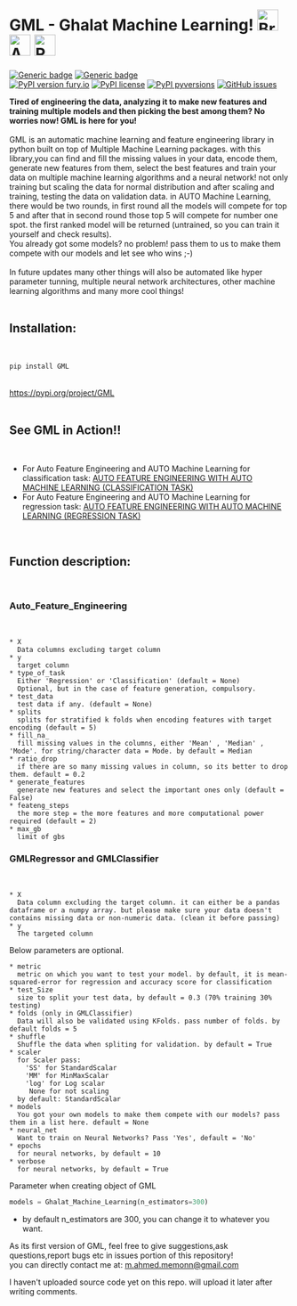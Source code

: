 <h1>GML - Ghalat Machine Learning! <img src="https://cdn2.iconfinder.com/data/icons/artificial-intelligence-6/64/ArtificialIntelligence9-512.png" alt="Brain+Machine" height="38" width="38"> </img> <img src="https://cdn2.iconfinder.com/data/icons/artificial-intelligence-6/64/ArtificialIntelligence15-512.png" alt="Adding AI" height="38" width="38"> </img> <img src="https://cdn1.iconfinder.com/data/icons/science-technology-outline/91/Science__Technology_35-512.png" alt="Revolution" height="38" width="38"> </img>  </h1>

[![Generic badge](https://img.shields.io/badge/Feature_Engineering-AUTO-<COLOR>.svg)](https://github.com/Muhammad4hmed/Ghalat-Machine-Learning)
[![Generic badge](https://img.shields.io/badge/Machine_Learning-AUTO-<COLOR>.svg)](https://github.com/Muhammad4hmed/Ghalat-Machine-Learning) <br>
[![PyPI version fury.io](https://badge.fury.io/py/ansicolortags.svg)](https://pypi.org/project/GML/)
[![PyPI license](https://img.shields.io/pypi/l/ansicolortags.svg)](https://pypi.org/project/GML/)
[![PyPI pyversions](https://img.shields.io/pypi/pyversions/ansicolortags.svg)](https://pypi.org/project/GML/)
[![GitHub issues](https://img.shields.io/github/issues/Naereen/StrapDown.js.svg)](https://GitHub.com/Muhammad4hmed/Ghalat-Machine-Learning/issues/)



<b>Tired of engineering the data, analyzing it to make new features and training multiple models and then picking the best among them? No worries now! GML is here for you!</b>
<br>
<br>
GML is an automatic machine learning and feature engineering library in python built on top of Multiple Machine Learning packages. with this library,you can find and fill the missing values in your data, encode them, generate new features from them, select the best features and train your data on multiple machine learning algorithms and a neural network! not only training but scaling the data for normal distribution and after scaling and training, testing the data on validation data.
in AUTO Machine Learning, there would be two rounds, in first round all the models will compete for top 5 and after that in second round those top 5 will compete for number one spot.
the first ranked model will be returned (untrained, so you can train it yourself and check results).<br> 
You already got some models? no problem! pass them to us to make them compete with our models and let see who wins ;-)<br>
  <br>
In future updates many other things will also be automated like hyper parameter tunning, multiple neural network architectures, other machine learning algorithms and many more cool things!
<br>
<br>
<h2>Installation: </h2> <br>

```python
pip install GML
```

<br>
<a href = "https://pypi.org/project/GML/">https://pypi.org/project/GML</a> 
<br>
<br>
<h2>See GML in Action!!</h2> <br>
  
  - For Auto Feature Engineering and AUTO Machine Learning for classification task: <a href = "https://github.com/Muhammad4hmed/Ghalat-Machine-Learning/blob/master/DEMO/Classification.ipynb">AUTO FEATURE ENGINEERING WITH AUTO MACHINE LEARNING (CLASSIFICATION TASK) </a>
  - For Auto Feature Engineering and AUTO Machine Learning for regression task: <a href = "https://github.com/Muhammad4hmed/Ghalat-Machine-Learning/blob/master/DEMO/Regression.ipynb">AUTO FEATURE ENGINEERING WITH AUTO MACHINE LEARNING (REGRESSION TASK) </a>


<br>
<h2>Function description:</h2><br>
<h3>Auto_Feature_Engineering</h3> <br>
    
    * X
      Data columns excluding target column
    * y
      target column
    * type_of_task
      Either 'Regression' or 'Classification' (default = None)
      Optional, but in the case of feature generation, compulsory.
    * test_data
      test data if any. (default = None)
    * splits
      splits for stratified k folds when encoding features with target encoding (default = 5)
    * fill_na_
      fill missing values in the columns, either 'Mean' , 'Median' , 'Mode'. for string/character data = Mode. by default = Median 
    * ratio_drop
      if there are so many missing values in column, so its better to drop them. default = 0.2
    * generate_features
      generate new features and select the important ones only (default = False)
    * feateng_steps
      the more step = the more features and more computational power required (default = 2)
    * max_gb 
      limit of gbs
                               
<h3> GMLRegressor and GMLClassifier </h3> <br>

    * X 
      Data column excluding the target column. it can either be a pandas dataframe or a numpy array. but please make sure your data doesn't contains missing data or non-numeric data. (clean it before passing)
    * y 
      The targeted column
  Below parameters are optional.
  
    * metric
      metric on which you want to test your model. by default, it is mean-squared-error for regression and accuracy score for classification
    * test_Size 
      size to split your test data, by default = 0.3 (70% training 30% testing)
    * folds (only in GMLClassifier)
      Data will also be validated using KFolds. pass number of folds. by default folds = 5
    * shuffle
      Shuffle the data when spliting for validation. by default = True
    * scaler
      for Scaler pass:  
        'SS' for StandardScalar
        'MM' for MinMaxScalar
        'log' for Log scalar
         None for not scaling
      by default: StandardScalar
    * models
      You got your own models to make them compete with our models? pass them in a list here. default = None
    * neural_net
      Want to train on Neural Networks? Pass 'Yes', default = 'No'
    * epochs
      for neural networks, by default = 10 
    * verbose
      for neural networks, by default = True
      
  Parameter when creating object of GML <br>
  ```python
  models = Ghalat_Machine_Learning(n_estimators=300)
  ```
  * by default n_estimators are 300, you can change it to whatever you want.


As its first version of GML, feel free to give suggestions,ask questions,report bugs etc in issues portion of this repository!<br>
you can directly contact me at: m.ahmed.memonn@gmail.com

I haven't uploaded source code yet on this repo. will upload it later after writing comments.

